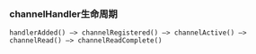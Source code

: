 
### channelHandler生命周期
```
handlerAdded() –> channelRegistered() –> channelActive() –> channelRead() –> channelReadComplete()
```

